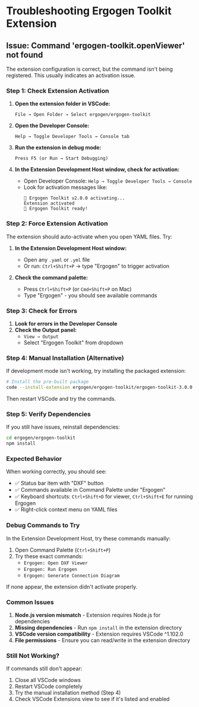 # Troubleshooting Ergogen Toolkit Extension

## Issue: Command 'ergogen-toolkit.openViewer' not found

The extension configuration is correct, but the command isn't being registered. This usually indicates an activation issue.

### Step 1: Check Extension Activation

1. **Open the extension folder in VSCode:**
   ```
   File → Open Folder → Select ergogen/ergogen-toolkit
   ```

2. **Open the Developer Console:**
   ```
   Help → Toggle Developer Tools → Console tab
   ```

3. **Run the extension in debug mode:**
   ```
   Press F5 (or Run → Start Debugging)
   ```

4. **In the Extension Development Host window, check for activation:**
   - Open Developer Console: `Help → Toggle Developer Tools → Console`
   - Look for activation messages like:
     ```
     🚀 Ergogen Toolkit v2.0.0 activating...
     Extension activated
     🎹 Ergogen Toolkit ready!
     ```

### Step 2: Force Extension Activation

The extension should auto-activate when you open YAML files. Try:

1. **In the Extension Development Host window:**
   - Open any `.yaml` or `.yml` file
   - Or run: `Ctrl+Shift+P` → type "Ergogen" to trigger activation

2. **Check the command palette:**
   - Press `Ctrl+Shift+P` (or `Cmd+Shift+P` on Mac)
   - Type "Ergogen" - you should see available commands

### Step 3: Check for Errors

1. **Look for errors in the Developer Console**
2. **Check the Output panel:**
   - `View → Output`
   - Select "Ergogen Toolkit" from dropdown

### Step 4: Manual Installation (Alternative)

If development mode isn't working, try installing the packaged extension:

```bash
# Install the pre-built package
code --install-extension ergogen/ergogen-toolkit/ergogen-toolkit-3.0.0.vsix
```

Then restart VSCode and try the commands.

### Step 5: Verify Dependencies

If you still have issues, reinstall dependencies:

```bash
cd ergogen/ergogen-toolkit
npm install
```

### Expected Behavior

When working correctly, you should see:
- ✅ Status bar item with "DXF" button
- ✅ Commands available in Command Palette under "Ergogen"
- ✅ Keyboard shortcuts: `Ctrl+Shift+D` for viewer, `Ctrl+Shift+E` for running Ergogen
- ✅ Right-click context menu on YAML files

### Debug Commands to Try

In the Extension Development Host, try these commands manually:

1. Open Command Palette (`Ctrl+Shift+P`)
2. Try these exact commands:
   - `Ergogen: Open DXF Viewer`
   - `Ergogen: Run Ergogen`
   - `Ergogen: Generate Connection Diagram`

If none appear, the extension didn't activate properly.

### Common Issues

1. **Node.js version mismatch** - Extension requires Node.js for dependencies
2. **Missing dependencies** - Run `npm install` in the extension directory
3. **VSCode version compatibility** - Extension requires VSCode ^1.102.0
4. **File permissions** - Ensure you can read/write in the extension directory

### Still Not Working?

If commands still don't appear:
1. Close all VSCode windows
2. Restart VSCode completely
3. Try the manual installation method (Step 4)
4. Check VSCode Extensions view to see if it's listed and enabled
